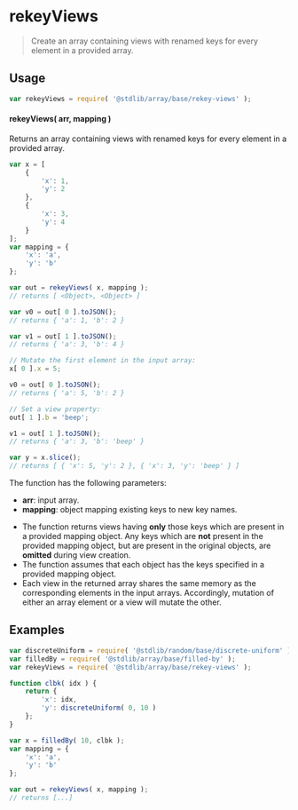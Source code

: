 <!--

@license Apache-2.0

Copyright (c) 2025 The Stdlib Authors.

Licensed under the Apache License, Version 2.0 (the "License");
you may not use this file except in compliance with the License.
You may obtain a copy of the License at

   http://www.apache.org/licenses/LICENSE-2.0

Unless required by applicable law or agreed to in writing, software
distributed under the License is distributed on an "AS IS" BASIS,
WITHOUT WARRANTIES OR CONDITIONS OF ANY KIND, either express or implied.
See the License for the specific language governing permissions and
limitations under the License.

-->

# rekeyViews

> Create an array containing views with renamed keys for every element in a provided array.

<section class="usage">

## Usage

```javascript
var rekeyViews = require( '@stdlib/array/base/rekey-views' );
```

#### rekeyViews( arr, mapping )

Returns an array containing views with renamed keys for every element in a provided array.

```javascript
var x = [
    {
        'x': 1,
        'y': 2
    },
    {
        'x': 3,
        'y': 4
    }
];
var mapping = {
    'x': 'a',
    'y': 'b'
};

var out = rekeyViews( x, mapping );
// returns [ <Object>, <Object> ]

var v0 = out[ 0 ].toJSON();
// returns { 'a': 1, 'b': 2 }

var v1 = out[ 1 ].toJSON();
// returns { 'a': 3, 'b': 4 }

// Mutate the first element in the input array:
x[ 0 ].x = 5;

v0 = out[ 0 ].toJSON();
// returns { 'a': 5, 'b': 2 }

// Set a view property:
out[ 1 ].b = 'beep';

v1 = out[ 1 ].toJSON();
// returns { 'a': 3, 'b': 'beep' }

var y = x.slice();
// returns [ { 'x': 5, 'y': 2 }, { 'x': 3, 'y': 'beep' } ]
```

The function has the following parameters:

-   **arr**: input array.
-   **mapping**: object mapping existing keys to new key names.

</section>

<!-- /.usage -->

<section class="notes">

-   The function returns views having **only** those keys which are present in a provided mapping object. Any keys which are **not** present in the provided mapping object, but are present in the original objects, are **omitted** during view creation.
-   The function assumes that each object has the keys specified in a provided mapping object.
-   Each view in the returned array shares the same memory as the corresponding elements in the input arrays. Accordingly, mutation of either an array element or a view will mutate the other.

</section>

<!-- /.notes -->

<section class="examples">

## Examples

<!-- eslint no-undef: "error" -->

```javascript
var discreteUniform = require( '@stdlib/random/base/discrete-uniform' );
var filledBy = require( '@stdlib/array/base/filled-by' );
var rekeyViews = require( '@stdlib/array/base/rekey-views' );

function clbk( idx ) {
    return {
        'x': idx,
        'y': discreteUniform( 0, 10 )
    };
}

var x = filledBy( 10, clbk );
var mapping = {
    'x': 'a',
    'y': 'b'
};

var out = rekeyViews( x, mapping );
// returns [...]
```

</section>

<!-- /.examples -->

<!-- Section for related `stdlib` packages. Do not manually edit this section, as it is automatically populated. -->

<section class="related">

</section>

<!-- /.related -->

<!-- Section for all links. Make sure to keep an empty line after the `section` element and another before the `/section` close. -->

<section class="links">

</section>

<!-- /.links -->
